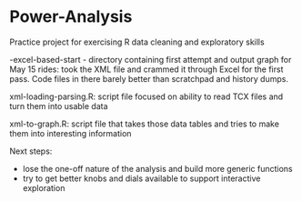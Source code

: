 # Power-Analysis
Practice project for exercising R data cleaning and exploratory skills

-excel-based-start - directory containing first attempt and output graph for May 15 rides: 
took the XML file and crammed it through Excel for the first pass.  Code files in there barely
better than scratchpad and history dumps.

xml-loading-parsing.R: script file focused on ability to read TCX files and turn them into usable data

xml-to-graph.R: script file that takes those data tables and tries to make them into interesting information

Next steps:
* lose the one-off nature of the analysis and build more generic functions
* try to get better knobs and dials available to support interactive exploration
